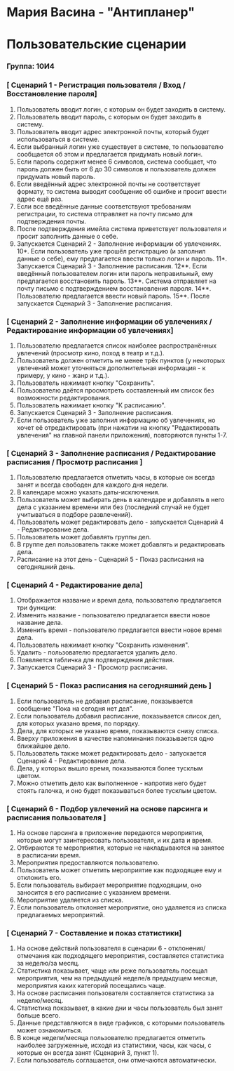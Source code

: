 # Мария Васина - "Антипланер"

# Пользовательские сценарии

### Группа: 10И4

### [ Сценарий 1 - Регистрация пользователя / Вход / Восстановление пароля]

1. Пользователь вводит логин, с которым он будет заходить в систему.
2. Пользователь вводит пароль, с которым он будет заходить в систему.
3. Пользователь вводит адрес электронной почты, который будет использоваться в системе.
4. Если выбранный логин уже существует в системе, то пользователю сообщается об этом и предлагается придумать новый логин.
5. Если пароль содержит менее 6 символов, система сообщает, что пароль должен быть от 6 до 30 символов и пользователь должен придумать новый пароль.
6. Если введённый адрес электронной почты не соответствует формату, то система выводит сообщение об ошибке и просит ввести адрес ещё раз.
7. Если все введённые данные соответствуют требованиям регистрации, то система отправляет на почту письмо для подтверждения почты.
8. После подтверждения имейла система приветствует пользователя и просит заполнить данные о себе.
9. Запускается Сценарий 2 - Заполнение информации об увлечениях.
10*. Если пользователь уже прошёл регистрацию (и заполнил данные о себе), ему предлагается ввести только логин и пароль.
11*. Запускается Сценарий 3 - Заполнение расписания.
12**. Если введённый пользователем логин или пароль неправильный, ему предлагается восстановить пароль.
13**. Система отправляет на почту письмо с подтверждением восстановления пароля.
14**. Пользователю предлагается ввести новый пароль. 
15**. После запускается Сценарий 3 - Заполнение расписания.

### [ Сценарий 2 - Заполнение информации об увлечениях / Редактирование информации об увлечениях]

1. Пользователю предлагается список наиболее распространённых увлечений (просмотр кино, поход в театр и т.д.). 
2. Пользователь должен отметить не менее трёх пунктов (у некоторых увлечений может уточняться дополнительная информация - к примеру, у кино - жанр и т.д.). 
3. Пользователь нажимает кнопку "Сохранить".
4. Пользователю даётся просмотреть составленный им список без возможности редактирования.
5. Пользователь нажимает кнопку "К расписанию".
6. Запускается Сценарий 3 - Заполнение расписания.
7. Если пользователь уже заполнил информацию об увлечениях, но хочет её отредактировать (при нажатии на кнопку "Редактировать увлечения" 
на главной панели приложения), повторяются пункты 1-7.

### [ Сценарий 3 - Заполнение расписания / Редактирование расписания / Просмотр расписания ]

1. Пользователю предлагается отметить часы, в которые он всегда занят и всегда свободен для каждого дня недели.
2. В календаре можно указать даты-исключения.
3. Пользователь может выбирать день в календаре и добавлять в него дела с указанием времени или без (последний случай не будет учитываться в подборе развлечений).
4. Пользователь может редактировать дело - запускается Сценарий 4 - Редактирование дела.
5. Пользователь может добавлять группы дел.
6. В группе дел пользователь также может добавлять и редактировать дела.
7. Расписание на этот день - Сценарий 5 - Показ расписания на сегодняшний день.

### [ Сценарий 4 - Редактирование дела]

1. Отображается название и время дела, пользователю предлагается три функции:
2. Изменить название - пользователю предлагается ввести новое название дела.
3. Изменить время - пользователю предлагается ввести новое время дела.
4. Пользователь нажимает кнопку "Сохранить изменения".
5. Удалить - пользователю предлагается удалить дело.
6. Появляется табличка для подтверждения действия.
7. Запускается Сценарий 3 - Просмотр расписания.

### [ Сценарий 5 - Показ расписания на сегодняшний день ]

1. Если пользователь не добавил расписание, показывается сообщение "Пока на сегодня нет дел".
2. Если пользователь добавил расписание, показывается список дел, для которых указано время, по порядку.
3. Дела, для которых не указано время, показываются снизу списка.
4. Вверху приложения в качестве напоминания показывается одно ближайшее дело.
5. Пользователь также может редактировать дело - запускается Сценарий 4 - Редактирование дела.
6. Дела, у которых вышло время, показываются более тусклым цветом.
7. Можно отметить дело как выполненное - напротив него будет стоять галочка, и оно будет показываться более тусклым цветом.

### [ Сценарий 6 - Подбор увлечений на основе парсинга и расписания пользователя ]

1. На основе парсинга в приложение передаются мероприятия, которые могут заинтересовать пользователя, и их дата и время.
2. Отбираются те мероприятия, которые не накладываются на занятое в расписании время.
3. Мероприятия предоставляются пользователю.
4. Пользователь может отметить мероприятие как подходящее ему и отклонить его.
5. Если пользователь выбирает мероприятие подходящим, оно заносится в его расписание с указанием времени. 
6. Мероприятие удаляется из списка.
7. Если пользователь отклоняет мероприятие, оно удаляется из списка предлагаемых мероприятий. 

### [ Сценарий 7 - Составление и показ статистики]

1. На основе действий пользователя в сценарии 6 - отклонения/отмечания как подходящего мероприятия, составляется статистика за неделю/за месяц.
2. Статистика показывает, чаще или реже пользователь посещал мероприятия, чем на предыдущей неделе/в предыдущем месяце, мероприятия каких категорий посещались чаще.
3. На основе расписания пользователя составляется статистика за неделю/месяц.
4. Статистика показывает, в какие дни и часы пользователь был занят больше всего. 
5. Данные представляются в виде графиков, с которыми пользователь может ознакомиться.
6. В конце недели/месяца пользователю предлагается отметить наиболее загруженные, исходя из статистики, часы, как часы, с которые он всегда занят (Сценарий 3, пункт 1).
7. Если пользователь соглашается, они отмечаются автоматически.
